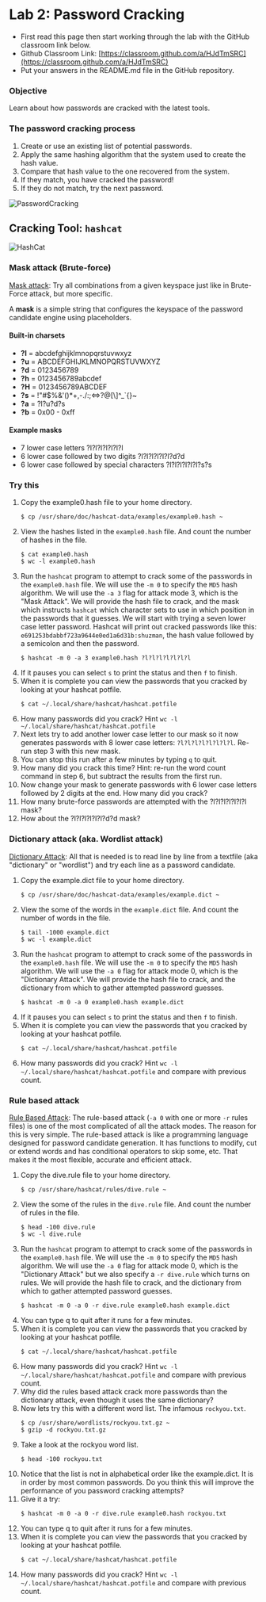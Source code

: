 # Lab 2: Password Cracking

* First read this page then start working through the lab with the GitHub classroom link below.
* Github Classroom Link: [https://classroom.github.com/a/HJdTmSRC](https://classroom.github.com/a/HJdTmSRC)
* Put your answers in the README.md file in the GitHub repository.

### Objective

Learn about how passwords are cracked with the latest tools. 

### The password cracking process

1. Create or use an existing list of potential passwords.
2. Apply the same hashing algorithm that the system used to create the hash value.
3. Compare that hash value to the one recovered from the system.
4. If they match, you have cracked the password! 
5. If they do not match, try the next password.

![PasswordCracking](../assets/images/PasswordCracking.png "Password Cracking")


## Cracking Tool: `hashcat`

![HashCat](../assets/images/hashcat.png "HashCat")

### Mask attack (Brute-force)

[Mask attack](https://hashcat.net/wiki/doku.php?id=mask_attack): Try all combinations from a given keyspace just like in Brute-Force attack, but more specific. 

A __mask__ is a simple string that configures the keyspace of the password candidate engine using placeholders.

#### Built-in charsets

* __?l__ = abcdefghijklmnopqrstuvwxyz
* __?u__ = ABCDEFGHIJKLMNOPQRSTUVWXYZ
* __?d__ = 0123456789
* __?h__ = 0123456789abcdef
* __?H__ = 0123456789ABCDEF
* __?s__ = !"#$%&'()*+,-./:;\<=\>?@[\\]^_\`{}~
* __?a__ = ?l?u?d?s
* __?b__ = 0x00 - 0xff

#### Example masks

* 7 lower case letters ?l?l?l?l?l?l?l
* 6 lower case followed by two digits ?l?l?l?l?l?l?d?d
* 6 lower case followed by special characters ?l?l?l?l?l?l?s?s

### Try this

1. Copy the example0.hash file to your home directory.
    ```
    $ cp /usr/share/doc/hashcat-data/examples/example0.hash ~
    ```
2. View the hashes listed in the `example0.hash` file. And count the number of hashes in the file.
    ```
    $ cat example0.hash
    $ wc -l example0.hash
    ```
3. Run the `hashcat` program to attempt to crack some of the passwords in the `example0.hash` file. We will use the `-m 0` to specify the `MD5` hash algorithm. We will use the `-a 3` flag for attack mode 3, which is the "Mask Attack". We will provide the hash file to crack, and the mask which instructs `hashcat` which character sets to use in which position in the passwords that it guesses. We will start with trying a seven lower case letter password. Hashcat will print out cracked passwords like this: `e691253bdabbf723a9644e0ed1a6d31b:shuzman`, the hash value followed by a semicolon and then the password.
    ```
    $ hashcat -m 0 -a 3 example0.hash ?l?l?l?l?l?l?l
    ```
4. If it pauses you can select `s` to print the status and then `f` to finish.
5. When it is complete you can view the passwords that you cracked by looking at your hashcat potfile.
    ```
    $ cat ~/.local/share/hashcat/hashcat.potfile
    ```
6. How many passwords did you crack? Hint `wc -l ~/.local/share/hashcat/hashcat.potfile`
7. Next lets try to add another lower case letter to our mask so it now generates passwords with 8 lower case letters: `?l?l?l?l?l?l?l?l`.  Re-run step 3 with this new mask. 
8. You can stop this run after a few minutes by typing `q` to quit.
9. How many did you crack this time? Hint: re-run the word count command in step 6, but subtract the results from the first run.
10. Now change your mask to generate passwords with 6 lower case letters followed by 2 digits at the end. How many did you crack?
11. How many brute-force passwords are attempted with the ?l?l?l?l?l?l?l mask?
12. How about the ?l?l?l?l?l?l?d?d mask?


### Dictionary attack (aka. Wordlist attack)

[Dictionary Attack](https://hashcat.net/wiki/doku.php?id=dictionary_attack):  All that is needed is to read line by line from a textfile (aka "dictionary" or "wordlist") and try each line as a password candidate. 

1. Copy the example.dict file to your home directory.
    ```
    $ cp /usr/share/doc/hashcat-data/examples/example.dict ~
    ```
2. View the some of the words in the `example.dict` file. And count the number of words in the file.
    ```
    $ tail -1000 example.dict
    $ wc -l example.dict
    ```
3. Run the `hashcat` program to attempt to crack some of the passwords in the `example0.hash` file. We will use the `-m 0` to specify the `MD5` hash algorithm. We will use the `-a 0` flag for attack mode 0, which is the "Dictionary Attack". We will provide the hash file to crack, and the dictionary from which to gather attempted password guesses.
    ```
    $ hashcat -m 0 -a 0 example0.hash example.dict
    ```
4. If it pauses you can select `s` to print the status and then `f` to finish.
5. When it is complete you can view the passwords that you cracked by looking at your hashcat potfile.
    ```
    $ cat ~/.local/share/hashcat/hashcat.potfile
    ```
6. How many passwords did you crack? Hint `wc -l ~/.local/share/hashcat/hashcat.potfile` and compare with previous count.


### Rule based attack

[Rule Based Attack](https://hashcat.net/wiki/doku.php?id=rule_based_attack): The rule-based attack (`-a 0` with one or more `-r` rules files) is one of the most complicated of all the attack modes. The reason for this is very simple. The rule-based attack is like a programming language designed for password candidate generation. It has functions to modify, cut or extend words and has conditional operators to skip some, etc. That makes it the most flexible, accurate and efficient attack. 

1. Copy the dive.rule file to your home directory.
    ```
    $ cp /usr/share/hashcat/rules/dive.rule ~
    ```
2. View the some of the rules in the `dive.rule` file. And count the number of rules in the file.
    ```
    $ head -100 dive.rule
    $ wc -l dive.rule
    ```
3. Run the `hashcat` program to attempt to crack some of the passwords in the `example0.hash` file. We will use the `-m 0` to specify the `MD5` hash algorithm. We will use the `-a 0` flag for attack mode 0, which is the "Dictionary Attack" but we also specify a `-r dive.rule` which turns on rules. We will provide the hash file to crack, and the dictionary from which to gather attempted password guesses.
    ```
    $ hashcat -m 0 -a 0 -r dive.rule example0.hash example.dict
    ```
4. You can type q to quit after it runs for a few minutes.
5. When it is complete you can view the passwords that you cracked by looking at your hashcat potfile.
    ```
    $ cat ~/.local/share/hashcat/hashcat.potfile
    ```
6. How many passwords did you crack? Hint `wc -l ~/.local/share/hashcat/hashcat.potfile` and compare with previous count.
7. Why did the rules based attack crack more passwords than the dictionary attack, even though it uses the same dictionary? 
8. Now lets try this with a different word list. The infamous `rockyou.txt`. 
    ```
    $ cp /usr/share/wordlists/rockyou.txt.gz ~
    $ gzip -d rockyou.txt.gz
    ```
9. Take a look at the rockyou word list.
    ```
    $ head -100 rockyou.txt
    ```
10. Notice that the list is not in alphabetical order like the example.dict.  It is in order by most common passwords. Do you think this will improve the performance of you password cracking attempts?
11. Give it a try:
    ```
    $ hashcat -m 0 -a 0 -r dive.rule example0.hash rockyou.txt
    ```
12. You can type q to quit after it runs for a few minutes.
13. When it is complete you can view the passwords that you cracked by looking at your hashcat potfile.
    ```
    $ cat ~/.local/share/hashcat/hashcat.potfile
    ```
14. How many passwords did you crack? Hint `wc -l ~/.local/share/hashcat/hashcat.potfile` and compare with previous count.



